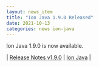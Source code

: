 ```yaml
---
layout: news_item
title: "Ion Java 1.9.0 Released"
date: 2021-10-13
categories: news ion-java
---
```


Ion Java 1.9.0 is now available.

| [Release Notes v1.9.0](https://github.com/amazon-ion/ion-java/releases/tag/v1.9.0) | [Ion Java](https://github.com/amazon-ion/ion-java) |

